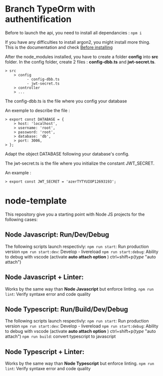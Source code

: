 # Branch TypeOrm with authentification
Before to launch the api, you need to install all dependancies :
`npm i`

If you have any difficulties to install argon2, you might install more thing. This is the documentation and check [Before installing](https://www.npmjs.com/package/argon2)

After the node_modules installed, you have to create a folder **config** into **src** folder.
In the config folder, create 2 files : **config-dbb.ts** and **jwt-secret.ts**.

    > src
        > config
              - config-dbb.ts
              - jwt-secret.ts
        > controller
        > ...

The config-dbb.ts is the file where you config your database

An exemple to describe the file : 

    > export const DATABASE = {
        > host: 'localhost',
        > username: 'root', 
        > password: 'root',
        > database: 'db',
        > port: 3006,
    > };

Adapt the object DATABASE following your database's config.


The jwt-secret.ts is the file where you initialize the constant JWT_SECRET.

An example : 

    > export const JWT_SECRET = 'azerTYTYUIOP12693193';



# node-template
This repository give you a starting point with Node JS projects for the following cases: 

## Node Javascript: Run/Dev/Debug

The following scripts launch respectivly: 
`npm run start`: Run production version
`npm run start:dev`: Develop - livereload
`npm run start:debug`: Ability to debug with vscode (activate **auto attach option** ) ctrl+shift+p(_type_ "auto attach")

## Node Javascript + Linter: 

Works by the same way than **Node Javascript** but enforce linting.
`npm run lint`: Verify syntaxe error and code quality 



## Node Typescript: Run/Build/Dev/Debug

The following scripts launch respectivly: 
`npm run start`: Run production version
`npm run start:dev`: Develop - livereload
`npm run start:debug`: Ability to debug with vscode (activate **auto attach option** ) ctrl+shift+p(_type_ "auto attach")
`npm run build`: convert typescript to javascript


## Node Typescript + Linter: 

Works by the same way than **Node Typescript** but enforce linting.
`npm run lint`: Verify syntaxe error and code quality 
